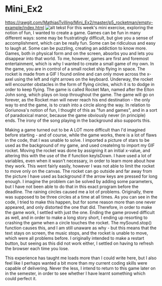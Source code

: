 # Mini_Ex2
https://rawgit.com/MathiasTvilling/Mini_Ex2/master/p5_rocketman/empty-example/index.html
![alt tekst](https://github.com/MathiasTvilling/Mini_Ex2/blob/master/Sk%C3%A6rmbillede%202018-02-19%20kl.%2011.18.40.png)
For this week's mini exercise, exploring the notion of fun, I wanted to create a game. Games can be fun in many different ways: some may be frustratingly difficult, but give you a sense of accomplishment, which can be really fun. Some can be ridiculous and easy to laugh at. Some can be puzzling, creating an addiction to know more. Games, both in physical form and on the screen, absorbs you and lets you disappear into that world. To me, however, games are first and foremost entertainment, which is why I wanted to create a small game of my own. In the game, you are in control of a small rocket ship flying in space. The rocket is made from a GIF I found online and can only move across the x-axel using the left and right arrows on the keyboard. Underway, the rocket will encounter obstacles in the form of flying circles, which it is to dodge in order to keep flying. The game is called Rocket Man, named after the Elton John song, which plays on loop throughout the game. The game will go on forever, as the Rocket man will never reach his end destination - the only way to end the game, is to crash into a circle along the way. 
In relation to Goriunova's notion of fun, I thought of this as "fun and games", and in a sort of paradoxical manor, because the game obviously never (in principle) ends. The irony of the song playing in the background also supports this. 

Making a game turned out to be A LOT more difficult than I'd imagined before starting - and of course, while the game works, there is a lot of flaws in the code, that I was unable to solve. 
I imported a picture of stars to be used as the background of my game, and used createImg to import my GIF rocket. Moving the rocket was done by assigning it an initial x-value, and altering this with the use of the if function keyIsDown. I have used a lot of variables, even when it wasn't necessary, in order to learn more about how they work. This went fairly easily, however I was not able to limit the rocket to move only on the canvas. The rocket can go outside and far away from the picture I have used as background if the arrow keys are pressed for long enough. I imagine the problem can be solved by adding some parameters, but I have not been able to do that in this exact program before the deadline. The raining circles caused me a lot of problems. Originally, there was supposed to be three circles at a time at all times. As you can see in the code, I tried to make this happen, but for some reason more than one never appeared, and only distorted the one that did. Therefore, in order to make the game work, I settled with just the one. 
Ending the game proved difficult as well, and in order to make a long story short, I ending up resorting to crashing the game when a circle touches the rocket. The mySound.stop() function causes this, and I am still unaware as why - but this means that the text stays on screen, the music stops, and the rocket is unable to move, which were all problems before. I originally intended to make a restart button, but seeing as this did not work either, I settled on having to refresh the browser each time you lose.

This experience has taught me loads more than I could write here, but I also feel like I perhaps wanted a bit more than my current coding skills were capable of delivering. Never the less, I intend to return to this game later on in the semester, in order to see whether I have learnt something which could perfect it. 

